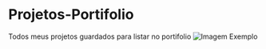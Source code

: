 # Projetos-Portifolio
Todos meus projetos guardados para listar no portifolio
![Imagem Exemplo](https://github.com/EdnaldoTaurino/Projetos-Portifolio/blob/main/portifolio/public/404.png)
